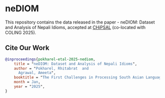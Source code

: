 # neDIOM

This repository contains the data released in the paper - neDIOM: Dataset and Analysis of Nepali Idioms, accepted at [CHiPSAL](https://sites.google.com/view/chipsal/home?authuser=0) (co-located with COLING 2025).

## Cite Our Work

```bibtex
@inproceedings{pokharel-etal-2025-nediom,
    title = "neDIOM: Dataset and Analysis of Nepali Idioms",
    author = "Pokharel, Rhitabrat  and
      Agrawal, Ameeta",
    booktitle = "The First Challenges in Processing South Asian Languages (CHiPSAL 2025)",
    month = Jan,
    year = "2025",
}
```
